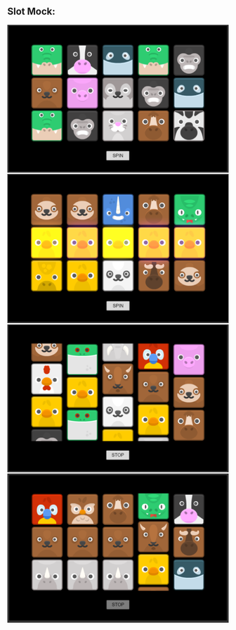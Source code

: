 ## Slot Mock:

![Slot Mock](https://github.com/justinogt/cocos-slot-mock/blob/main/prints/print-1.PNG)
![Slot Mock](https://github.com/justinogt/cocos-slot-mock/blob/main/prints/print-2.PNG)
![Slot Mock](https://github.com/justinogt/cocos-slot-mock/blob/main/prints/print-3.PNG)
![Slot Mock](https://github.com/justinogt/cocos-slot-mock/blob/main/prints/print-4.PNG)
